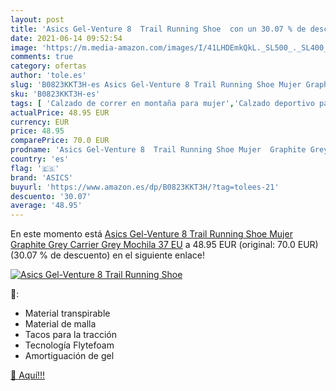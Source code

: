 ```yaml
---
layout: post
title: 'Asics Gel-Venture 8  Trail Running Shoe  con un 30.07 % de descuento'
date: 2021-06-14 09:52:54
image: 'https://m.media-amazon.com/images/I/41LHDEmkQkL._SL500_._SL400_.jpg'
comments: true
category: ofertas
author: 'tole.es'
slug: 'B0823KKT3H-es Asics Gel-Venture 8 Trail Running Shoe Mujer Graphite Grey...'
sku: 'B0823KKT3H-es'
tags: [ 'Calzado de correr en montaña para mujer','Calzado deportivo para mujer','Calzados de running para mujer','Zapatillas y calzado deportivo para mujer','Zapatos','Zapatos para mujer','Zapatos y complementos','asics','mochila', ]
actualPrice: 48.95 EUR
currency: EUR
price: 48.95
comparePrice: 70.0 EUR
prodname: 'Asics Gel-Venture 8  Trail Running Shoe Mujer  Graphite Grey Carrier Grey Mochila  37 EU'
country: 'es'
flag: '🇪🇸'
brand: 'ASICS'
buyurl: 'https://www.amazon.es/dp/B0823KKT3H/?tag=tolees-21'
descuento: '30.07'
average: '48.95'
---
```


En este momento está [Asics Gel-Venture 8  Trail Running Shoe Mujer  Graphite Grey Carrier Grey Mochila  37 EU](https://www.amazon.es/dp/B0823KKT3H/?tag=tolees-21) a 48.95 EUR (original: 70.0 EUR) (30.07 %  de descuento) en el siguiente enlace!

[![Asics Gel-Venture 8  Trail Running Shoe ](https://m.media-amazon.com/images/I/41LHDEmkQkL._SL500_._SL400_.jpg)](https://www.amazon.es/dp/B0823KKT3H/?tag=tolees-21)

🔎:

- Material transpirable
- Material de malla
- Tacos para la tracción
- Tecnología Flytefoam
- Amortiguación de gel

[🛒 Aquí!!!](https://www.amazon.es/dp/B0823KKT3H/?tag=tolees-21)
